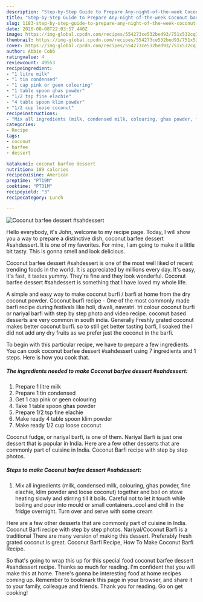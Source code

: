 ```yaml
---
description: "Step-by-Step Guide to Prepare Any-night-of-the-week Coconut barfee dessert #sahdessert"
title: "Step-by-Step Guide to Prepare Any-night-of-the-week Coconut barfee dessert #sahdessert"
slug: 1183-step-by-step-guide-to-prepare-any-night-of-the-week-coconut-barfee-dessert-sahdessert
date: 2020-08-08T22:03:57.440Z
image: https://img-global.cpcdn.com/recipes/554273ce532bed93/751x532cq70/coconut-barfee-dessert-sahdessert-recipe-main-photo.jpg
thumbnail: https://img-global.cpcdn.com/recipes/554273ce532bed93/751x532cq70/coconut-barfee-dessert-sahdessert-recipe-main-photo.jpg
cover: https://img-global.cpcdn.com/recipes/554273ce532bed93/751x532cq70/coconut-barfee-dessert-sahdessert-recipe-main-photo.jpg
author: Abbie Cobb
ratingvalue: 4
reviewcount: 49553
recipeingredient:
- "1 litre milk"
- "1 tin condensed"
- "1 cap pink or geen colouring"
- "1 table spoon ghas powder"
- "1/2 tsp fine elachie"
- "4 table spoon klim powder"
- "1/2 cup loose coconut"
recipeinstructions:
- "Mix all ingredients (milk, condensed milk, colouring, ghas powder, fine elachie, klim powder and loose coconut) together and boil on stove heating slowly and stirring till it boils. Careful not to let it touch while boiling and pour into mould or small containers..cool and chill in the fridge overnight. Turn over and serve with some cream"
categories:
- Recipe
tags:
- coconut
- barfee
- dessert

katakunci: coconut barfee dessert 
nutrition: 189 calories
recipecuisine: American
preptime: "PT19M"
cooktime: "PT31M"
recipeyield: "3"
recipecategory: Lunch

---
```



![Coconut barfee dessert #sahdessert](https://img-global.cpcdn.com/recipes/554273ce532bed93/751x532cq70/coconut-barfee-dessert-sahdessert-recipe-main-photo.jpg)

Hello everybody, it's John, welcome to my recipe page. Today, I will show you a way to prepare a distinctive dish, coconut barfee dessert #sahdessert. It is one of my favorites. For mine, I am going to make it a little bit tasty. This is gonna smell and look delicious.

Coconut barfee dessert #sahdessert is one of the most well liked of recent trending foods in the world. It is appreciated by millions every day. It's easy, it's fast, it tastes yummy. They're fine and they look wonderful. Coconut barfee dessert #sahdessert is something that I have loved my whole life.

A simple and easy way to make coconut burfi / barfi at home from the dry coconut powder. Coconut burfi recipe - One of the most commonly made barfi recipe during festivals like holi, diwali, navratri. tri colour coconut burfi or nariyal barfi with step by step photo and video recipe. coconut based desserts are very common in south india. Generally Freshly grated coconut makes better coconut burfi. so to still get better tasting barfi, I soaked the I did not add any dry fruits as we prefer just the coconut in the barfi.


To begin with this particular recipe, we have to prepare a few ingredients. You can cook coconut barfee dessert #sahdessert using 7 ingredients and 1 steps. Here is how you cook that.

<!--inarticleads1-->

##### The ingredients needed to make Coconut barfee dessert #sahdessert:

1. Prepare 1 litre milk
1. Prepare 1 tin condensed
1. Get 1 cap pink or geen colouring
1. Take 1 table spoon ghas powder
1. Prepare 1/2 tsp fine elachie
1. Make ready 4 table spoon klim powder
1. Make ready 1/2 cup loose coconut


Coconut fudge, or nariyal barfi, is one of them. Nariyal Barfi is just one dessert that is popular in India. Here are a few other desserts that are commonly part of cuisine in India. Coconut Barfi recipe with step by step photos. 

<!--inarticleads2-->

##### Steps to make Coconut barfee dessert #sahdessert:

1. Mix all ingredients (milk, condensed milk, colouring, ghas powder, fine elachie, klim powder and loose coconut) together and boil on stove heating slowly and stirring till it boils. Careful not to let it touch while boiling and pour into mould or small containers..cool and chill in the fridge overnight. Turn over and serve with some cream


Here are a few other desserts that are commonly part of cuisine in India. Coconut Barfi recipe with step by step photos. Nariyal/Coconut Barfi is a traditional There are many version of making this dessert. Preferably fresh grated coconut is great. Coconut Barfi Recipe, How To Make Coconut Barfi Recipe. 

So that's going to wrap this up for this special food coconut barfee dessert #sahdessert recipe. Thanks so much for reading. I'm confident that you will make this at home. There's gonna be interesting food at home recipes coming up. Remember to bookmark this page in your browser, and share it to your family, colleague and friends. Thank you for reading. Go on get cooking!
